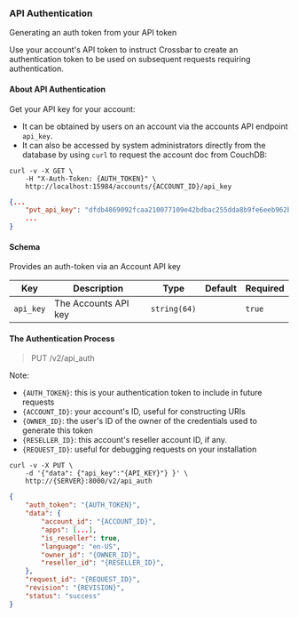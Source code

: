 ### API Authentication

Generating an auth token from your API token

Use your account's API token to instruct Crossbar to create an authentication token to be used on subsequent requests requiring authentication.

#### About API Authentication

Get your API key for your account:

* It can be obtained by users on an account via the accounts API endpoint `api_key`.
* It can also be accessed by system administrators directly from the database by using `curl` to request the account doc from CouchDB:

```shell
curl -v -X GET \
    -H "X-Auth-Token: {AUTH_TOKEN}" \
    http://localhost:15984/accounts/{ACCOUNT_ID}/api_key
```

```json
{...
    "pvt_api_key": "dfdb4869092fcaa210077109e42bdbac255dda8b9fe6eeb962b880bea7f9f372",
    ...
}
```

#### Schema

Provides an auth-token via an Account API key

Key | Description | Type | Default | Required
--- | ----------- | ---- | ------- | --------
`api_key` | The Accounts API key | `string(64)` |   | `true`




#### The Authentication Process

> PUT /v2/api_auth

Note:

* `{AUTH_TOKEN}`: this is your authentication token to include in future requests
* `{ACCOUNT_ID}`: your account's ID, useful for constructing URIs
* `{OWNER_ID}`: the user's ID of the owner of the credentials used to generate this token
* `{RESELLER_ID}`: this account's reseller account ID, if any.
* `{REQUEST_ID}`: useful for debugging requests on your installation

```shell
curl -v -X PUT \
    -d '{"data": {"api_key":"{API_KEY}"} }' \
    http://{SERVER}:8000/v2/api_auth
```

```json
{
    "auth_token": "{AUTH_TOKEN}",
    "data": {
        "account_id": "{ACCOUNT_ID}",
        "apps": [...],
        "is_reseller": true,
        "language": "en-US",
        "owner_id": "{OWNER_ID}",
        "reseller_id": "{RESELLER_ID}",
    },
    "request_id": "{REQUEST_ID}",
    "revision": "{REVISION}",
    "status": "success"
}
```

